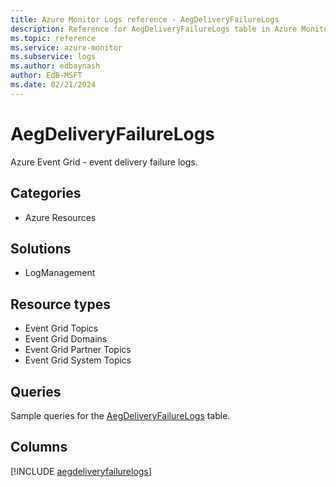 ```yaml
---
title: Azure Monitor Logs reference - AegDeliveryFailureLogs
description: Reference for AegDeliveryFailureLogs table in Azure Monitor Logs.
ms.topic: reference
ms.service: azure-monitor
ms.subservice: logs
ms.author: edbaynash
author: EdB-MSFT
ms.date: 02/21/2024
---
```


# AegDeliveryFailureLogs

Azure Event Grid - event delivery failure logs.


## Categories

- Azure Resources

## Solutions

- LogManagement

## Resource types

- Event Grid Topics
- Event Grid Domains
- Event Grid Partner Topics
- Event Grid System Topics

## Queries

 Sample queries for the [AegDeliveryFailureLogs](/azure/azure-monitor/reference/queries/aegdeliveryfailurelogs) table.


## Columns
  
[!INCLUDE [aegdeliveryfailurelogs](.././tables/includes/aegdeliveryfailurelogs-include.md)]
